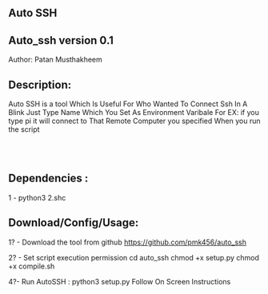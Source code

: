 ## Auto SSH


## Auto_ssh  version 0.1
Author: Patan Musthakheem
## Description:

Auto SSH is a tool Which Is Useful For Who Wanted To Connect Ssh In A Blink Just Type Name Which You Set As Environment Varibale For EX: if you type pi it will connect to That Remote Computer you specified When you run the script

<br /><br />

## Dependencies :
1 - python3
2.shc

## Download/Config/Usage:
1? - Download the tool from github
https://github.com/pmk456/auto_ssh    

2? - Set script execution permission
     cd auto_ssh
     chmod +x setup.py
     chmod +x compile.sh


4?- Run AutoSSH :
   python3 setup.py
   Follow On Screen Instructions
